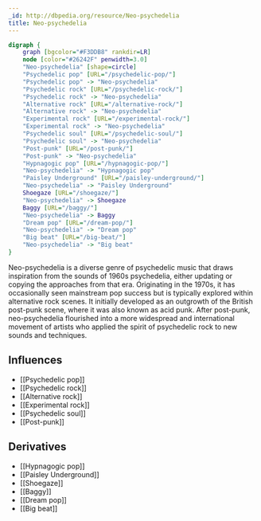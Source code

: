 ```yaml
---
_id: http://dbpedia.org/resource/Neo-psychedelia
title: Neo-psychedelia
---
```


```dot
digraph {
	graph [bgcolor="#F3DDB8" rankdir=LR]
	node [color="#26242F" penwidth=3.0]
	"Neo-psychedelia" [shape=circle]
	"Psychedelic pop" [URL="/psychedelic-pop/"]
	"Psychedelic pop" -> "Neo-psychedelia"
	"Psychedelic rock" [URL="/psychedelic-rock/"]
	"Psychedelic rock" -> "Neo-psychedelia"
	"Alternative rock" [URL="/alternative-rock/"]
	"Alternative rock" -> "Neo-psychedelia"
	"Experimental rock" [URL="/experimental-rock/"]
	"Experimental rock" -> "Neo-psychedelia"
	"Psychedelic soul" [URL="/psychedelic-soul/"]
	"Psychedelic soul" -> "Neo-psychedelia"
	"Post-punk" [URL="/post-punk/"]
	"Post-punk" -> "Neo-psychedelia"
	"Hypnagogic pop" [URL="/hypnagogic-pop/"]
	"Neo-psychedelia" -> "Hypnagogic pop"
	"Paisley Underground" [URL="/paisley-underground/"]
	"Neo-psychedelia" -> "Paisley Underground"
	Shoegaze [URL="/shoegaze/"]
	"Neo-psychedelia" -> Shoegaze
	Baggy [URL="/baggy/"]
	"Neo-psychedelia" -> Baggy
	"Dream pop" [URL="/dream-pop/"]
	"Neo-psychedelia" -> "Dream pop"
	"Big beat" [URL="/big-beat/"]
	"Neo-psychedelia" -> "Big beat"
}
```

Neo-psychedelia is a diverse genre of psychedelic music that draws inspiration from the sounds of 1960s psychedelia, either updating or copying the approaches from that era. Originating in the 1970s, it has occasionally seen mainstream pop success but is typically explored within alternative rock scenes. It initially developed as an outgrowth of the British post-punk scene, where it was also known as acid punk. After post-punk, neo-psychedelia flourished into a more widespread and international movement of artists who applied the spirit of psychedelic rock to new sounds and techniques.

## Influences
- [[Psychedelic pop]]
- [[Psychedelic rock]]
- [[Alternative rock]]
- [[Experimental rock]]
- [[Psychedelic soul]]
- [[Post-punk]]

## Derivatives
- [[Hypnagogic pop]]
- [[Paisley Underground]]
- [[Shoegaze]]
- [[Baggy]]
- [[Dream pop]]
- [[Big beat]]
